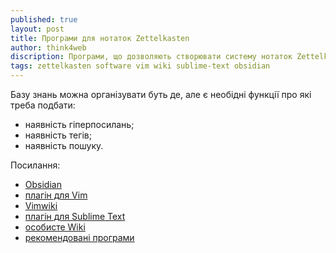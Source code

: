 ```yaml
---
published: true
layout: post
title: Програми для нотаток Zettelkasten 
author: think4web
discription: Програми, що дозволяють створювати систему нотаток Zettelkasten.
tags: zettelkasten software vim wiki sublime-text obsidian
---
```


Базу знань можна організувати буть де, але є необідні функції про які треба подбати:
- наявність гіперпосилань;
- наявність тегів;
- наявність пошуку.

Посилання:
- [Obsidian](https://obsidian.md/)
- [плагін для Vim](https://github.com/michal-h21/vim-zettel)
- [Vimwiki](https://vimwiki.github.io/)
- [плагін для Sublime Text](https://github.com/renerocksai/sublime_zk)
- [особисте Wiki](https://hackmake.org/2015/03/your-knowledge-base-wiki)
- [рекомендовані програми](https://zettelkasten.de/tools/)
